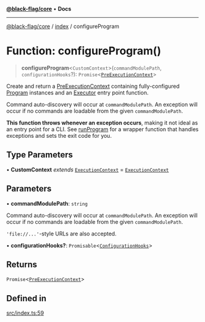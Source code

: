 [**@black-flag/core**](../../README.md) • **Docs**

***

[@black-flag/core](../../README.md) / [index](../README.md) / configureProgram

# Function: configureProgram()

> **configureProgram**\<`CustomContext`\>(`commandModulePath`, `configurationHooks`?): `Promise`\<[`PreExecutionContext`](../../util/type-aliases/PreExecutionContext.md)\>

Create and return a [PreExecutionContext](../../util/type-aliases/PreExecutionContext.md) containing fully-configured
[Program](../../util/type-aliases/Program.md) instances and an [Executor](../../util/type-aliases/Executor.md) entry point function.

Command auto-discovery will occur at `commandModulePath`. An exception will
occur if no commands are loadable from the given `commandModulePath`.

**This function throws whenever an exception occurs**, making it not ideal as
an entry point for a CLI. See [runProgram](runProgram.md) for a wrapper function that
handles exceptions and sets the exit code for you.

## Type Parameters

• **CustomContext** *extends* [`ExecutionContext`](../../util/type-aliases/ExecutionContext.md) = [`ExecutionContext`](../../util/type-aliases/ExecutionContext.md)

## Parameters

• **commandModulePath**: `string`

Command auto-discovery will occur at `commandModulePath`. An exception will
occur if no commands are loadable from the given `commandModulePath`.

`'file://...'`-style URLs are also accepted.

• **configurationHooks?**: `Promisable`\<[`ConfigurationHooks`](../type-aliases/ConfigurationHooks.md)\>

## Returns

`Promise`\<[`PreExecutionContext`](../../util/type-aliases/PreExecutionContext.md)\>

## Defined in

[src/index.ts:59](https://github.com/Xunnamius/black-flag/blob/96ce293f8a136c82839c1e658d19dc9a2441c0ab/src/index.ts#L59)

